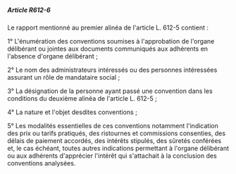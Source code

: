 ##### Article R612-6

Le rapport mentionné au premier alinéa de l'article L. 612-5 contient :

1° L'énumération des conventions soumises à l'approbation de l'organe délibérant ou jointes aux documents communiqués aux adhérents en l'absence d'organe délibérant ;

2° Le nom des administrateurs intéressés ou des personnes intéressées assurant un rôle de mandataire social ;

3° La désignation de la personne ayant passé une convention dans les conditions du deuxième alinéa de l'article L. 612-5 ;

4° La nature et l'objet desdites conventions ;

5° Les modalités essentielles de ces conventions notamment l'indication des prix ou tarifs pratiqués, des ristournes et commissions consenties, des délais de paiement accordés, des intérêts stipulés, des sûretés conférées et, le cas échéant, toutes autres indications permettant à l'organe délibérant ou aux adhérents d'apprécier l'intérêt qui s'attachait à la conclusion des conventions analysées.

